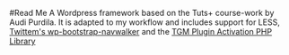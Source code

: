 #Read Me
A Wordpress framework based on the Tuts+ course-work by Audi Purdila. It is adapted to my workflow and includes support for LESS, [Twittem's wp-bootstrap-navwalker](https://github.com/twittem/wp-bootstrap-navwalker) and the [TGM Plugin Activation PHP Library](http://tgmpluginactivation.com/)
